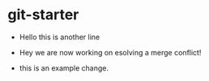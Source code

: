 # git-starter


- Hello this is another line 

- Hey we are now working on esolving a merge conflict!

- this is an example change.

